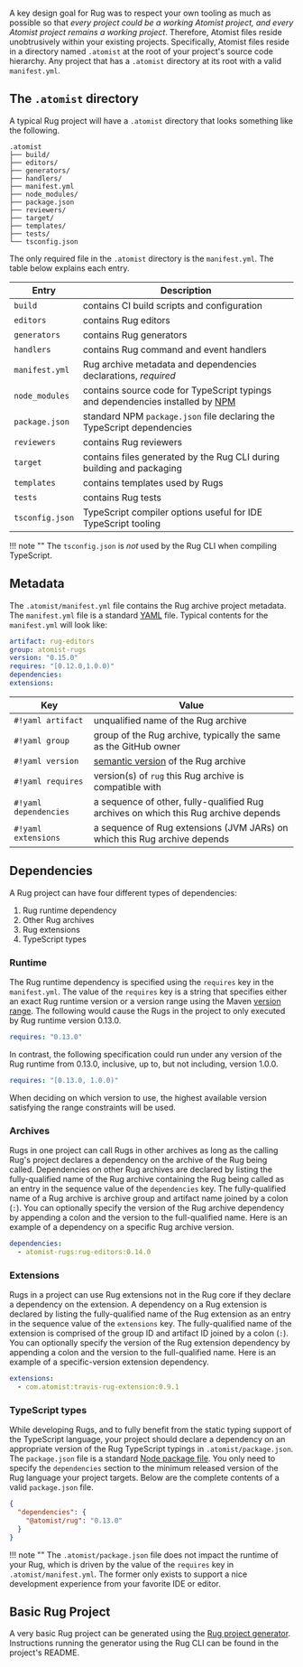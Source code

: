A key design goal for Rug was to respect your own tooling as much as
possible so that *every project could be a working Atomist project,
and every Atomist project remains a working project*.  Therefore,
Atomist files reside unobtrusively within your existing projects.
Specifically, Atomist files reside in a directory named `.atomist` at
the root of your project's source code hierarchy.  Any project that
has a `.atomist` directory at its root with a valid `manifest.yml`.

## The `.atomist` directory

A typical Rug project will have a `.atomist` directory that looks
something like the following.

```console
.atomist
├── build/
├── editors/
├── generators/
├── handlers/
├── manifest.yml
├── node_modules/
├── package.json
├── reviewers/
├── target/
├── templates/
├── tests/
└── tsconfig.json
```

The only required file in the `.atomist` directory is the
`manifest.yml`.  The table below explains each entry.

Entry | Description
------|------------
`build` | contains CI build scripts and configuration
`editors` | contains Rug editors
`generators` | contains Rug generators
`handlers` | contains Rug command and event handlers
`manifest.yml` | Rug archive metadata and dependencies declarations, *required*
`node_modules` | contains source code for TypeScript typings and dependencies installed by [NPM][npm]
`package.json` | standard NPM `package.json` file declaring the TypeScript dependencies
`reviewers` | contains Rug reviewers
`target` | contains files generated by the Rug CLI during building and packaging
`templates` | contains templates used by Rugs
`tests` | contains Rug tests
`tsconfig.json` | TypeScript compiler options useful for IDE TypeScript tooling

!!! note ""
    The `tsconfig.json` is *not* used by the Rug CLI when compiling TypeScript.

[npm]: https://www.npmjs.com/

## Metadata

The `.atomist/manifest.yml` file contains the Rug archive project
metadata.  The `manifest.yml` file is a standard [YAML][yaml] file.
Typical contents for the `manifest.yml` will look like:

[yaml]: http://yaml.org/

```yaml
artifact: rug-editors
group: atomist-rugs
version: "0.15.0"
requires: "[0.12.0,1.0.0)"
dependencies:
extensions:
```

Key | Value
----|------
`#!yaml artifact` | unqualified name of the Rug archive
`#!yaml group` | group of the Rug archive, typically the same as the GitHub owner
`#!yaml version` | [semantic version][semver] of the Rug archive
`#!yaml requires` | version(s) of `rug` this Rug archive is compatible with
`#!yaml dependencies` | a sequence of other, fully-qualified Rug archives on which this Rug archive depends
`#!yaml extensions` | a sequence of Rug extensions (JVM JARs) on which this Rug archive depends

[semver]: http://semver.org/

## Dependencies

A Rug project can have four different types of dependencies:

1.  Rug runtime dependency
2.  Other Rug archives
3.  Rug extensions
5.  TypeScript types

### Runtime

The Rug runtime dependency is specified using the `requires` key in
the `manifest.yml`.  The value of the `requires` key is a string that
specifies either an exact Rug runtime version or a version range using
the Maven [version range][mvn-ver-range].  The following would cause
the Rugs in the project to only executed by Rug runtime version
0.13.0.

[mvn-ver-range]: https://maven.apache.org/enforcer/enforcer-rules/versionRanges.htmlp

```yaml
requires: "0.13.0"
```

In contrast, the following specification could run under any version
of the Rug runtime from 0.13.0, inclusive, up to, but not including,
version 1.0.0.

```yaml
requires: "[0.13.0, 1.0.0)"
```

When deciding on which version to use, the highest available version
satisfying the range constraints will be used.

### Archives

Rugs in one project can call Rugs in other archives as long as the
calling Rug's project declares a dependency on the archive of the Rug
being called.  Dependencies on other Rug archives are declared by
listing the fully-qualified name of the Rug archive containing the Rug
being called as an entry in the sequence value of the `dependencies`
key.  The fully-qualified name of a Rug archive is archive group and
artifact name joined by a colon (`:`).  You can optionally specify the
version of the Rug archive dependency by appending a colon and the
version to the full-qualified name.  Here is an example of a
dependency on a specific Rug archive version.

```yaml
dependencies:
  - atomist-rugs:rug-editors:0.14.0
```

### Extensions

Rugs in a project can use Rug extensions not in the Rug core if they
declare a dependency on the extension.  A dependency on a Rug
extension is declared by listing the fully-qualified name of the Rug
extension as an entry in the sequence value of the `extensions` key.
The fully-qualified name of the extension is comprised of the group ID
and artifact ID joined by a colon (`:`).  You can optionally specify
the version of the Rug extension dependency by appending a colon and
the version to the full-qualified name.  Here is an example of a
specific-version extension dependency.

```yaml
extensions:
  - com.atomist:travis-rug-extension:0.9.1
```

### TypeScript types

While developing Rugs, and to fully benefit from the static typing
support of the TypeScript language, your project should declare a
dependency on an appropriate version of the Rug TypeScript typings in
`.atomist/package.json`.  The `package.json` file is a
standard [Node package file][npmpackage].  You only need to specify
the `dependencies` section to the minimum released version of the Rug
language your project targets.  Below are the complete contents of a
valid `package.json` file.

```json
{
  "dependencies": {
    "@atomist/rug": "0.13.0"
  }
}
```

[npmpackage]: https://docs.npmjs.com/files/package.json

!!! note ""
    The `.atomist/package.json` file does not impact the runtime of
    your Rug, which is driven by the value of the `requires` key in
    `.atomist/manifest.yml`.  The former only exists to support a nice
    development experience from your favorite IDE or editor.

## Basic Rug Project

A very basic Rug project can be generated using
the [Rug project generator][rug-generator].  Instructions running the
generator using the Rug CLI can be found in the project's README.

[rug-generator]: https://github.com/atomist-rugs/rug-editors#newstarterrugproject
